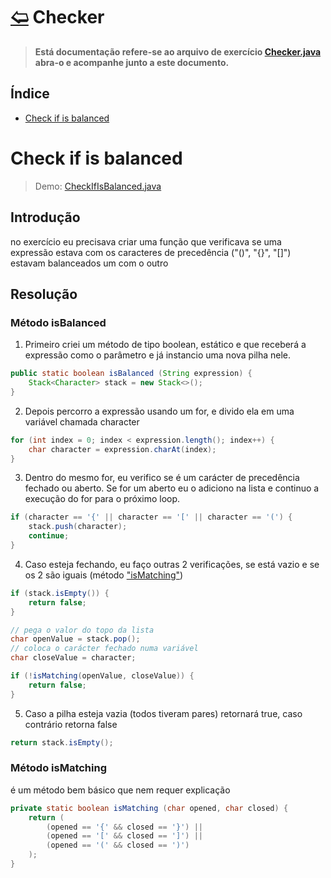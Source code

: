 # [🢨](/readme.md) Checker

> **Está documentação refere-se ao arquivo de exercício [Checker.java](/src/exercise/Checker.java) abra-o e acompanhe junto a este documento.**

## Índice

 - [Check if is balanced](#check-if-is-balanced)

# Check if is balanced

> Demo: [CheckIfIsBalanced.java](/src/main/CheckIfIsBalanced.java)

## Introdução

no exercício eu precisava criar uma função que verificava se uma expressão estava com os caracteres de precedência ("()", "{}", "[]") estavam balanceados um com o outro

## Resolução

### Método isBalanced

1. Primeiro criei um método de tipo boolean, estático e que receberá a expressão como o parâmetro e já instancio uma nova pilha nele.

```java
public static boolean isBalanced (String expression) {
	Stack<Character> stack = new Stack<>();
}
```

2. Depois percorro a expressão usando um for, e divido ela em uma variável chamada character

```java
for (int index = 0; index < expression.length(); index++) {
	char character = expression.charAt(index);
}
```

3. Dentro do mesmo for, eu verifico se é um carácter de precedência fechado ou aberto. Se for um aberto eu o adiciono na lista e continuo a execução do for para o próximo loop.

```java
if (character == '{' || character == '[' || character == '(') {
	stack.push(character);
	continue;
}
```

4. Caso esteja fechando, eu faço outras 2 verificações, se está vazio e se os 2 são iguais (método ["isMatching"](#método-ismatching))

```java
if (stack.isEmpty()) {
	return false;
}

// pega o valor do topo da lista
char openValue = stack.pop();
// coloca o carácter fechado numa variável
char closeValue = character;

if (!isMatching(openValue, closeValue)) {
	return false;
}
```

5. Caso a pilha esteja vazia (todos tiveram pares) retornará true, caso contrário retorna false

```java
return stack.isEmpty();
```

### Método isMatching

é um método bem básico que nem requer explicação

```java
private static boolean isMatching (char opened, char closed) {
	return (
		(opened == '{' && closed == '}') ||
		(opened == '[' && closed == ']') ||
		(opened == '(' && closed == ')')
	);
}